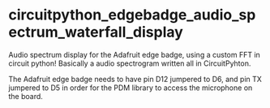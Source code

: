 # circuitpython_edgebadge_audio_spectrum_waterfall_display
Audio spectrum display for the Adafruit edge badge, using a custom FFT in circuit python!
Basically a audio spectrogram written all in CircuitPyhton.

The Adafruit edge badge needs to have pin D12 jumpered to D6, and pin TX jumpered to D5 
in order for the PDM library to access the microphone on the board.
